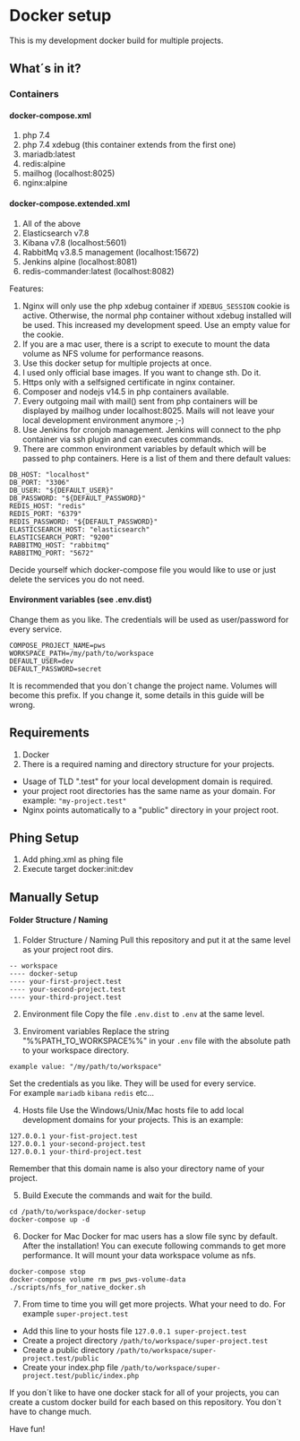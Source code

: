 # Docker setup
This is my development docker build for multiple projects.

## What´s in it?

### Containers
#### docker-compose.xml
1. php 7.4 
2. php 7.4 xdebug (this container extends from the first one)
3. mariadb:latest
4. redis:alpine
5. mailhog (localhost:8025)
6. nginx:alpine

#### docker-compose.extended.xml
1. All of the above
2. Elasticsearch v7.8
3. Kibana v7.8 (localhost:5601)
4. RabbitMq v3.8.5 management (localhost:15672)
5. Jenkins alpine (localhost:8081)
6. redis-commander:latest (localhost:8082)

Features:
1. Nginx will only use the php xdebug container if `XDEBUG_SESSION` cookie is active. Otherwise, the normal php container without xdebug installed will be used. This increased my development speed. Use an empty value for the cookie.
2. If you are a mac user, there is a script to execute to mount the data volume as NFS volume for performance reasons.
3. Use this docker setup for multiple projects at once.
4. I used only official base images. If you want to change sth. Do it.
5. Https only with a selfsigned certificate in nginx container.
6. Composer and nodejs v14.5 in php containers available. 
7. Every outgoing mail with mail() sent from php containers will be displayed by mailhog under localhost:8025. Mails will not leave your local development environment anymore ;-)
8. Use Jenkins for cronjob management. Jenkins will connect to the php container via ssh plugin and can executes commands.
9. There are common environment variables by default which will be passed to php containers. Here is a list of them and there default values:

```
DB_HOST: "localhost"
DB_PORT: "3306"
DB_USER: "${DEFAULT_USER}"
DB_PASSWORD: "${DEFAULT_PASSWORD}"
REDIS_HOST: "redis"
REDIS_PORT: "6379"
REDIS_PASSWORD: "${DEFAULT_PASSWORD}"
ELASTICSEARCH_HOST: "elasticsearch"
ELASTICSEARCH_PORT: "9200"
RABBITMQ_HOST: "rabbitmq"
RABBITMQ_PORT: "5672"
```

Decide yourself which docker-compose file you would like to use or just delete the services you do not need.

#### Environment variables (see .env.dist)

Change them as you like.
The credentials will be used as user/password for every service.

```
COMPOSE_PROJECT_NAME=pws
WORKSPACE_PATH=/my/path/to/workspace
DEFAULT_USER=dev
DEFAULT_PASSWORD=secret
```

It is recommended that you don´t change the project name.
Volumes will become this prefix. If you change it, some details in this guide will be wrong.

## Requirements

1. Docker
2. There is a required naming and directory structure for your projects.
- Usage of TLD ".test" for your local development domain is required.
- your project root directories has the same name as your domain. For example: `"my-project.test"`
- Nginx points automatically to a "public" directory in your project root.

## Phing Setup

1. Add phing.xml as phing file
2. Execute target docker:init:dev

## Manually Setup

#### Folder Structure / Naming

1. Folder Structure / Naming
Pull this repository and put it at the same level as your project root dirs.

```
-- workspace
---- docker-setup
---- your-first-project.test
---- your-second-project.test
---- your-third-project.test
```

2. Environment file
Copy the file `.env.dist` to `.env` at the same level.

3. Enviroment variables
Replace the string "%%PATH_TO_WORKSPACE%%" in your `.env` file with the absolute path to your workspace directory.
```
example value: "/my/path/to/workspace"
```

Set the credentials as you like. They will be used for every service. \
For example `mariadb` `kibana` `redis` etc...

4. Hosts file
Use the Windows/Unix/Mac hosts file to add local development domains for your projects.
This is an example:
```
127.0.0.1 your-fist-project.test
127.0.0.1 your-second-project.test
127.0.0.1 your-third-project.test
```

Remember that this domain name is also your directory name of your project.

5. Build
Execute the commands and wait for the build.

```
cd /path/to/workspace/docker-setup
docker-compose up -d 
```

6. Docker for Mac
Docker for mac users has a slow file sync by default. 
After the installation! You can execute following commands to get more performance.
It will mount your data workspace volume as nfs.

```
docker-compose stop
docker-compose volume rm pws_pws-volume-data
./scripts/nfs_for_native_docker.sh
```

7. From time to time you will get more projects. What your need to do.
For example `super-project.test`
- Add this line to your hosts file `127.0.0.1 super-project.test`
- Create a project directory `/path/to/workspace/super-project.test`
- Create a public directory `/path/to/workspace/super-project.test/public`
- Create your index.php file `/path/to/workspace/super-project.test/public/index.php`

If you don´t like to have one docker stack for all of your projects, you can create a custom docker build for each based on this repository.
You don´t have to change much.

Have fun!
